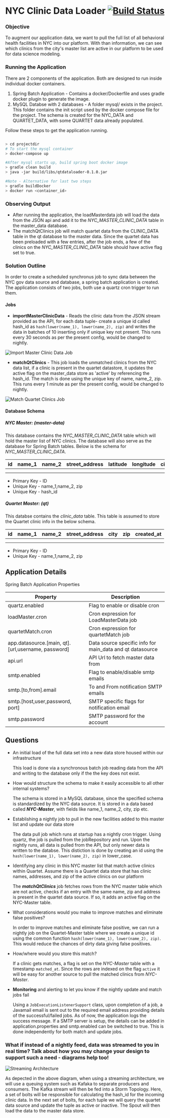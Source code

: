 # NYC Clinic Data Loader  [![Build Status](https://travis-ci.org/xvf/qtdataloader.svg?branch=master)](https://travis-ci.org/xvf/qtdataloader)

### Objective
To augment our application data, we want to pull the full list of all behavioral health facilities in NYC into our platform.
With than information, we can see which clinics from the city's master list are active in our platform to be used for data science modeling.

### Running the Application
There are 2 components of the application. Both are designed to run inside individual docker containers.
1. Spring Batch Application - Contains a docker/Dockerfile and uses gradle docker plugin to generate the image.
2. MySQL Databse with 2 databases - A folder mysql/ exists in the project. This folder contains the init script used by the docker compose
file for the project. The schema is created for the NYC_DATA and QUARTET_DATA, with some QUARTET data already populated.

Follow these steps to get the application running.

```bash

> cd projectdir
# To start the mysql container
> docker-compose up

#After mysql starts up, build spring boot docker image
> gradle clean build
> java -jar build/libs/qtdataloader-0.1.0.jar

#Note - Alternative for last two steps
> gradle buildDocker
> docker run <container_id>

```

### Observing Output

- After running the application, the loadMasterdata job will load the data from the JSON api and add it to the _NYC_MASTER_CLINIC_DATA_ table in the master_data database.
- The matchQtClinics job will match quartet data from the CLINIC_DATA table in the qt database to the master data. Since the quartet data has been preloaded with a few entries, after the job ends, a few of the clinics on the _NYC_MASTER_CLINIC_DATA_ table should have active flag set to true.

### Solution Outline
In order to create a scheduled synchronus job to sync data between the NYC gov data source and database, a spring batch application is created.
The application consists of two jobs, both use a quartz cron trigger to run them.

#### Jobs

 - **importMasterClinicData** - Reads the clinic data from the JSON stream provided as the API, for each data tuple- create
  a unique id called hash_id as `hash(lower(name_1), lower(name_2), zip)` and writes the data
 in batches of 10 inserting only if unique key not present. This runs every 30 seconds as per the present config,
 would be changed to nightly.

![Import Master Clinic Data Job](https://s3.amazonaws.com/qt-imgs/ImportMasterClinicData-L.png)

 - **matchQtClinics** - This job loads the unmatched clinics from the NYC data list, if a clinic is present in the quartet datastore, it updates
 the active flag on the master_data store as 'active' by referencing the hash_id. The match is done using the unique key of name, name_2, zip. This
 runs every 1 minute as per the present config, would be changed to nightly.


![Match Quartet Clinics Job](https://s3.amazonaws.com/qt-imgs/matchqtclinics.png)

#### Database Schema

##### NYC Master: (master-data)
This database contains the _NYC_MASTER_CLINIC_DATA_ table which will hold the master list of NYC clinics. The database will also
serve as the database for Spring Batch tables. Below is the schema for _NYC_MASTER_CLINIC_DATA_.

| id | name_1 | name_2 | street_address | latitude | longitude | city | zip | created_at | active | hash_id    |
|----|--------|--------|----------------|----------|-----------|------|-----|------------|--------|------------|
|    |        |        |                |          |           |      |     |            |        |            |
|    |        |        |                |          |           |      |     |            |        |            |

- Primary Key - ID
- Unique Key - name_1,name_2, zip
- Unique Key - hash_id

##### Quartet Master: (qt)
This databse contains the _clinic_data_ table. This table is assumed to store the Quartet clinic info in the below schema.

| id | name_1 | name_2 | street_address | city | zip | created_at |
|----|--------|--------|----------------|------|-----|------------|
|    |        |        |                |      |     |            |
|    |        |        |                |      |     |            |

- Primary Key - ID
- Unique Key - name_1,name_2, zip

## Application Details

Spring Batch Application Properties

| Property                                           | Description                                               |
|----------------------------------------------------|-----------------------------------------------------------|
| quartz.enabled                                     | Flag to enable or disable cron                            |
| loadMaster.cron                                    | Cron expression for LoadMasterData job                    |
| quartetMatch.cron                                  | Cron expression for quartetMatch job                      |  
| app.datasource.[main, qt].[url,username, password] | Data source specific info for main_data and qt datasource |
| api.url                                            | API Url to fetch master data from                         |
| smtp.enabled                                       | Flag to enable/disable smtp emails                        |
| smtp.[to,from].email                               | To and From notification SMTP emails                      |
| smtp.[host,user,password, port]                    | SMTP specific flags for notification email                |
| smtp.password                                      | SMTP password for the account                             |


## Questions
-  An initial load of the full data set into a new data store housed within our infrastructure

    This load is done via a synchronous batch job reading data from the API and writing to the database only if the
    the key does not exist.
- How would structure the schema to make it easily accessible to all other internal systems?

    The schema is stored in a MySQL database, since the specified schema is standardized by the NYC data source.
    It is stored in a data based called _**NYC-Master**_, with fields like name_1, name_2, city, zip etc.
- Establishing a nightly job to pull in the new facilities added to this master list and update our data store

    The data pull job which runs at startup has a nightly cron trigger. Using quartz, the job is pulled from the jobRepository
    and run. Upon the nightly runs, all data is pulled from the API, but only newer data is written to the databse.
    This distiction is done by creating an id using the `hash(lower(name_1), lower(name_2), zip)` in lower_case.

- Identifying any clinic in this NYC master list that match active clinics within Quartet. Assume there is a Quartet data store that has clinic names, addresses, and zip of the active clinics on our platform

    The _**matchQtClinics**_ job fetches rows from the NYC master table which are not active, checks if an entry
    with the same name, zip and address is present in the quartet data source. If so, it adds an active flag on the
    NYC-Master table.
- What considerations would you make to improve matches and eliminate false positives?

    In order to improve matches and eliminate false positive, we can run a nightly job on the Quartet-Master table
    where we create a unique id using the common function `hash(lower(name_1), lower(name_2), zip)`. This would reduce the
    chances of dirty data giving false positives.

- How/where would you store this match?

    If a clinic gets matches, a flag is set on the _NYC-Master_ table with a timestamp `matched_at`. Since
    the rows are indexed on the flag `active` it will be easy for another source to pull the matched clinics
    from _NYC-Master_.

- **Monitoring** and alerting to let you know if the nightly update and match jobs fail

    Using a `JobExecutionListenerSupport` class, upon completion of a job, a Javamail email is sent out
    to the required email address providing details of the successful/failed jobs. As of now, the application
    logs the success message. If a SMTP server is setup, the details can be added in application.properties and
    smtp.enabled can be switched to true.
    This is done independently for both match and update jobs.


### What if instead of a nightly feed, data was streamed to you in real time? Talk about how you may change your design to support such a need - diagrams help too!

![Streaming Architecture](https://s3.amazonaws.com/qt-imgs/StreamingArch.png)

As depected in the above diagram, when using a streaming architecture, we will use a queuing system such as Kafaka to separate producers and consumers. The Kafka stream
will then be fed into a Storm Topology. Here, a set of bolts will be responsible for calculating the hash_id for the incoming clinic data. In the next set of bolts, for each tuple
we will query the quartet data source and update the tuple as active or inactive. The Spout will then load the data to the master data store.
